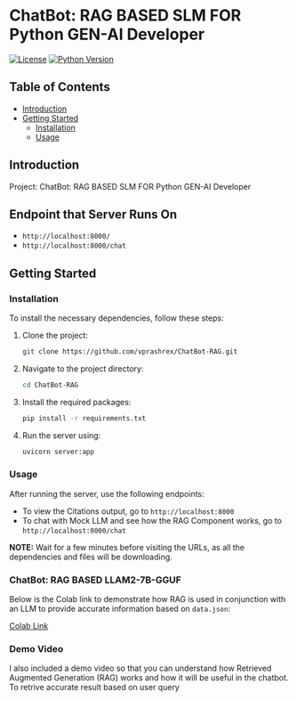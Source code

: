 # ChatBot: RAG BASED SLM FOR Python GEN-AI Developer

[![License](https://img.shields.io/badge/license-MIT-blue.svg)](LICENSE)
[![Python Version](https://img.shields.io/badge/python-3.8%2B-blue)](https://www.python.org/downloads/)

## Table of Contents

- [Introduction](#introduction)
- [Getting Started](#getting-started)
  - [Installation](#installation)
  - [Usage](#usage)


## Introduction

Project: ChatBot: RAG BASED SLM FOR Python GEN-AI Developer

## Endpoint that Server Runs On

- `http://localhost:8000/`
- `http://localhost:8000/chat`

## Getting Started

### Installation

To install the necessary dependencies, follow these steps:

1. Clone the project:
    ```sh
    git clone https://github.com/vprashrex/ChatBot-RAG.git
    ```

2. Navigate to the project directory:
    ```sh
    cd ChatBot-RAG
    ```

3. Install the required packages:
    ```sh
    pip install -r requirements.txt
    ```

4. Run the server using:
    ```sh
    uvicorn server:app
    ```

### Usage

After running the server, use the following endpoints:

- To view the Citations output, go to `http://localhost:8000`
- To chat with Mock LLM and see how the RAG Component works, go to `http://localhost:8000/chat`

**NOTE:** Wait for a few minutes before visiting the URLs, as all the dependencies and files will be downloading.

### ChatBot: RAG BASED LLAM2-7B-GGUF

Below is the Colab link to demonstrate how RAG is used in conjunction with an LLM to provide accurate information based on `data.json`:

[Colab Link](https://colab.research.google.com/drive/1vwDMwD5S8oPyZuW1f8tPJyeMj1lzPFr0?usp=sharing)

### Demo Video

I also included a demo video so that you can understand how Retrieved Augmented Generation (RAG) works and how it will be useful in the chatbot. To retrive accurate result based on user query